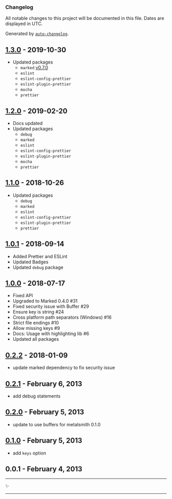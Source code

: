 ### Changelog

All notable changes to this project will be documented in this file. Dates are displayed in UTC.

Generated by [`auto-changelog`](https://github.com/CookPete/auto-changelog).

<!-- auto-changelog-above -->

## [1.3.0][] - 2019-10-30

- Updated packages
  - `marked` [v0.7.0](https://github.com/markedjs/marked/releases/tag/v0.7.0)
  - `eslint`
  - `eslint-config-prettier`
  - `eslint-plugin-prettier`
  - `mocha`
  - `prettier`

## [1.2.0][] - 2019-02-20

- Docs updated
- Updated packages
  - `debug`
  - `marked`
  - `eslint`
  - `eslint-config-prettier`
  - `eslint-plugin-prettier`
  - `mocha`
  - `prettier`

## [1.1.0][] - 2018-10-26

- Updated packages
  - `debug`
  - `marked`
  - `eslint`
  - `eslint-config-prettier`
  - `eslint-plugin-prettier`
  - `prettier`

## [1.0.1][] - 2018-09-14

- Added Prettier and ESLint
- Updated Badges
- Updated `debug` package

## [1.0.0][] - 2018-07-17

- Fixed API
- Upgraded to Marked 0.4.0 #31
- Fixed security issue with Buffer #29
- Ensure key is string #24
- Cross platform path separators (Windows) #16
- Strict file endings #10
- Allow missing keys #9
- Docs: Usage with highlighting lib #6
- Updated all packages

## [0.2.2][] - 2018-01-09

- update marked dependency to fix security issue

## [0.2.1][] - February 6, 2013

- add debug statements

## [0.2.0][] - February 5, 2013

- update to use buffers for metalsmith 0.1.0

## [0.1.0][] - February 5, 2013

- add `keys` option

## 0.0.1 - February 4, 2013

---

:sparkles:

---

[unreleased]: https://github.com/metalsmith/markdown/compare/v1.2.0...HEAD
[1.3.0]: https://github.com/metalsmith/markdown/compare/v1.2.0...v1.3.0
[1.2.0]: https://github.com/metalsmith/markdown/compare/v1.1.0...v1.2.0
[1.1.0]: https://github.com/metalsmith/markdown/compare/v1.0.1...v1.1.0
[1.0.1]: https://github.com/metalsmith/markdown/compare/v1.0.0...v1.0.1
[1.0.0]: https://github.com/metalsmith/markdown/compare/v0.2.2...v1.0.0
[0.2.2]: https://github.com/metalsmith/markdown/compare/v0.2.1...v0.2.2
[0.2.1]: https://github.com/metalsmith/markdown/compare/v0.2.0...v0.2.1
[0.2.0]: https://github.com/metalsmith/markdown/compare/v0.1.0...v0.2.0
[0.1.0]: https://github.com/metalsmith/markdown/compare/v0.0.1...v0.1.0
